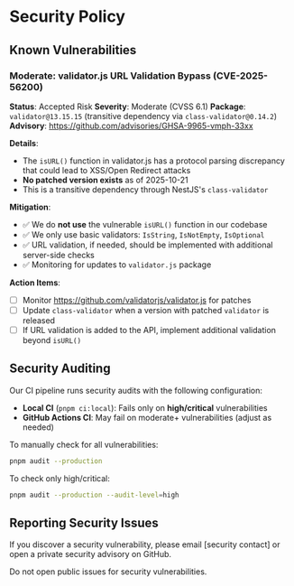 # Security Policy

## Known Vulnerabilities

### Moderate: validator.js URL Validation Bypass (CVE-2025-56200)

**Status**: Accepted Risk
**Severity**: Moderate (CVSS 6.1)
**Package**: `validator@13.15.15` (transitive dependency via `class-validator@0.14.2`)
**Advisory**: https://github.com/advisories/GHSA-9965-vmph-33xx

**Details**:
- The `isURL()` function in validator.js has a protocol parsing discrepancy that could lead to XSS/Open Redirect attacks
- **No patched version exists** as of 2025-10-21
- This is a transitive dependency through NestJS's `class-validator`

**Mitigation**:
- ✅ We do **not use** the vulnerable `isURL()` function in our codebase
- ✅ We only use basic validators: `IsString`, `IsNotEmpty`, `IsOptional`
- ✅ URL validation, if needed, should be implemented with additional server-side checks
- ✅ Monitoring for updates to `validator.js` package

**Action Items**:
- [ ] Monitor https://github.com/validatorjs/validator.js for patches
- [ ] Update `class-validator` when a version with patched `validator` is released
- [ ] If URL validation is added to the API, implement additional validation beyond `isURL()`

## Security Auditing

Our CI pipeline runs security audits with the following configuration:

- **Local CI** (`pnpm ci:local`): Fails only on **high/critical** vulnerabilities
- **GitHub Actions CI**: May fail on moderate+ vulnerabilities (adjust as needed)

To manually check for all vulnerabilities:
```bash
pnpm audit --production
```

To check only high/critical:
```bash
pnpm audit --production --audit-level=high
```

## Reporting Security Issues

If you discover a security vulnerability, please email [security contact] or open a private security advisory on GitHub.

Do not open public issues for security vulnerabilities.
